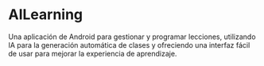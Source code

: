# AILearning
Una aplicación de Android para gestionar y programar lecciones, utilizando IA para la generación automática de clases y ofreciendo una interfaz fácil de usar para mejorar la experiencia de aprendizaje.

